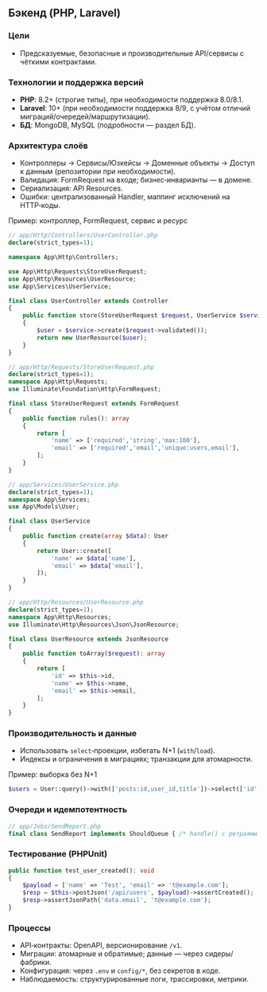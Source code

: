 ## Бэкенд (PHP, Laravel)

### Цели
- Предсказуемые, безопасные и производительные API/сервисы с чёткими контрактами.

### Технологии и поддержка версий
- **PHP**: 8.2+ (строгие типы), при необходимости поддержка 8.0/8.1.
- **Laravel**: 10+ (при необходимости поддержка 8/9, с учётом отличий миграций/очередей/маршрутизации).
- **БД**: MongoDB, MySQL (подробности — раздел БД).

### Архитектура слоёв
- Контроллеры → Сервисы/Юзкейсы → Доменные объекты → Доступ к данным (репозитории при необходимости).
- Валидация: FormRequest на входе; бизнес‑инварианты — в домене.
- Сериализация: API Resources.
- Ошибки: централизованный Handler, маппинг исключений на HTTP‑коды.

Пример: контроллер, FormRequest, сервис и ресурс
```php
// app/Http/Controllers/UserController.php
declare(strict_types=1);

namespace App\Http\Controllers;

use App\Http\Requests\StoreUserRequest;
use App\Http\Resources\UserResource;
use App\Services\UserService;

final class UserController extends Controller
{
    public function store(StoreUserRequest $request, UserService $service): UserResource
    {
        $user = $service->create($request->validated());
        return new UserResource($user);
    }
}
```

```php
// app/Http/Requests/StoreUserRequest.php
declare(strict_types=1);
namespace App\Http\Requests;
use Illuminate\Foundation\Http\FormRequest;

final class StoreUserRequest extends FormRequest
{
    public function rules(): array
    {
        return [
            'name' => ['required','string','max:100'],
            'email' => ['required','email','unique:users,email'],
        ];
    }
}
```

```php
// app/Services/UserService.php
declare(strict_types=1);
namespace App\Services;
use App\Models\User;

final class UserService
{
    public function create(array $data): User
    {
        return User::create([
            'name' => $data['name'],
            'email' => $data['email'],
        ]);
    }
}
```

```php
// app/Http/Resources/UserResource.php
declare(strict_types=1);
namespace App\Http\Resources;
use Illuminate\Http\Resources\Json\JsonResource;

final class UserResource extends JsonResource
{
    public function toArray($request): array
    {
        return [
            'id' => $this->id,
            'name' => $this->name,
            'email' => $this->email,
        ];
    }
}
```

### Производительность и данные
- Использовать `select`‑проекции, избегать N+1 (`with`/`load`).
- Индексы и ограничения в миграциях; транзакции для атомарности.

Пример: выборка без N+1
```php
$users = User::query()->with(['posts:id,user_id,title'])->select(['id','name'])->get();
```

### Очереди и идемпотентность
```php
// app/Jobs/SendReport.php
final class SendReport implements ShouldQueue { /* handle() с ретраями и идемпотентностью */ }
```

### Тестирование (PHPUnit)
```php
public function test_user_created(): void
{
    $payload = ['name' => 'Test', 'email' => 't@example.com'];
    $resp = $this->postJson('/api/users', $payload)->assertCreated();
    $resp->assertJsonPath('data.email', 't@example.com');
}
```

### Процессы
- API‑контракты: OpenAPI, версионирование `/v1`.
- Миграции: атомарные и обратимые; данные — через сидеры/фабрики.
- Конфигурация: через `.env` и `config/*`, без секретов в коде.
- Наблюдаемость: структурированные логи, трассировки, метрики.


